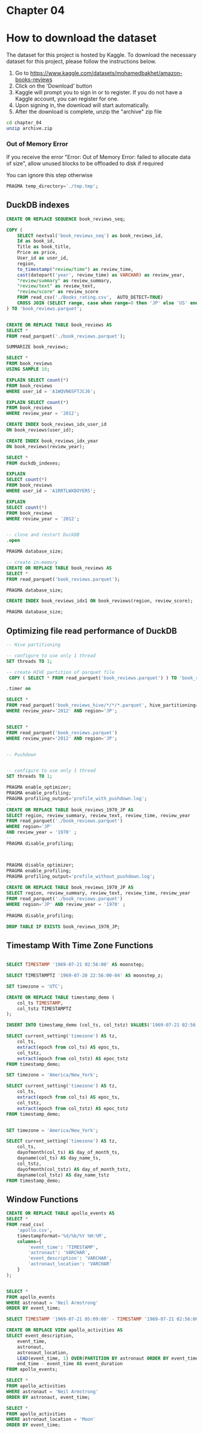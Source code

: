 # Chapter 04

# How to download the dataset

The dataset for this project is hosted by Kaggle. To download the necessary dataset for this project, please follow the instructions below.

1. Go to https://www.kaggle.com/datasets/mohamedbakhet/amazon-books-reviews
2. Click on the 'Download' button
3. Kaggle will prompt you to sign in or to register. If you do not have a Kaggle account, you can register for one.
4. Upon signing in, the download will start automatically.
5. After the download is complete, unzip the "archive" zip file

```bash
cd chapter_04 
unzip archive.zip
``` 

### Out of Memory Error

If you receive the error "Error: Out of Memory Error: failed to allocate data of size", allow unused blocks to be offloaded to disk if required

You can ignore this step otherwise
```sql
PRAGMA temp_directory='./tmp.tmp';
```


## DuckDB indexes 
```sql
CREATE OR REPLACE SEQUENCE book_reviews_seq;

COPY (
    SELECT nextval('book_reviews_seq') as book_reviews_id,
    Id as book_id,
    Title as book_title,
    Price as price,
    User_id as user_id,
    region,
    to_timestamp("review/time") as review_time,
    cast(datepart('year', review_time) as VARCHAR) as review_year,
    "review/summary" as review_summary, 
    "review/text" as review_text,
    "review/score" as review_score
    FROM read_csv('./Books_rating.csv',  AUTO_DETECT=TRUE) 
    CROSS JOIN (SELECT range, case when range=0 then 'JP' else 'US' end as region FROM range (0, 2))
) TO 'book_reviews.parquet';


CREATE OR REPLACE TABLE book_reviews AS
SELECT *
FROM read_parquet('./book_reviews.parquet');

SUMMARIZE book_reviews;

SELECT * 
FROM book_reviews
USING SAMPLE 10;

EXPLAIN SELECT count(*)
FROM book_reviews
WHERE user_id = 'A1WQVN65FTJCJ6';

EXPLAIN SELECT count(*)
FROM book_reviews
WHERE review_year = '2012';

CREATE INDEX book_reviews_idx_user_id 
ON book_reviews(user_id);

CREATE INDEX book_reviews_idx_year 
ON book_reviews(review_year);

SELECT * 
FROM duckdb_indexes;

EXPLAIN
SELECT count(*)
FROM book_reviews
WHERE user_id = 'A1RRTLWXDOYER5';

EXPLAIN
SELECT count(*)
FROM book_reviews
WHERE review_year = '2012';


-- close and restart DuckDB
.open

PRAGMA database_size;

-- create in-memory
CREATE OR REPLACE TABLE book_reviews AS
SELECT *
FROM read_parquet('book_reviews.parquet');

PRAGMA database_size;

CREATE INDEX book_reviews_idx1 ON book_reviews(region, review_score);

PRAGMA database_size;

```

## Optimizing file read performance of DuckDB
```sql
-- Hive partitioning

-- configure to use only 1 thread
SET threads TO 1;

-- create HIVE partition of parquet file
 COPY ( SELECT * FROM read_parquet('book_reviews.parquet') ) TO 'book_reviews_hive' ( FORMAT parquet, PARTITION_BY (review_year, region),  OVERWRITE_OR_IGNORE true );

.timer on

SELECT * 
FROM read_parquet('book_reviews_hive/*/*/*.parquet', hive_partitioning=true)  
WHERE review_year='2012' AND region='JP';


SELECT *
FROM read_parquet('book_reviews.parquet')
WHERE review_year='2012' AND region='JP';


-- Pushdown


-- configure to use only 1 thread
SET threads TO 1;

PRAGMA enable_optimizer;
PRAGMA enable_profiling;
PRAGMA profiling_output='profile_with_pushdown.log';
--
CREATE OR REPLACE TABLE book_reviews_1970_JP AS
SELECT region, review_summary, review_text, review_time, review_year
FROM read_parquet('./book_reviews.parquet') 
WHERE region='JP' 
AND review_year = '1970' ;
--
PRAGMA disable_profiling;



PRAGMA disable_optimizer;
PRAGMA enable_profiling;
PRAGMA profiling_output='profile_without_pushdown.log';
--
CREATE OR REPLACE TABLE book_reviews_1970_JP AS
SELECT region, review_summary, review_text, review_time, review_year
FROM read_parquet('./book_reviews.parquet') 
WHERE region='JP' AND review_year = '1970' ;
--
PRAGMA disable_profiling;

DROP TABLE IF EXISTS book_reviews_1970_JP;

```


## Timestamp With Time Zone Functions
```sql

SELECT TIMESTAMP '1969-07-21 02:56:00' AS moonstep;

SELECT TIMESTAMPTZ '1969-07-20 22:56:00-04' AS moonstep_z;

SET timezone = 'UTC';

CREATE OR REPLACE TABLE timestamp_demo (
    col_ts TIMESTAMP, 
    col_tstz TIMESTAMPTZ
);

INSERT INTO timestamp_demo (col_ts, col_tstz) VALUES('1969-07-21 02:56:00', '1969-07-21 02:56:00');

SELECT current_setting('timezone') AS tz,
    col_ts,
    extract(epoch from col_ts) AS epoc_ts,
    col_tstz,
    extract(epoch from col_tstz) AS epoc_tstz
FROM timestamp_demo;

SET timezone = 'America/New_York';

SELECT current_setting('timezone') AS tz,
    col_ts,
    extract(epoch from col_ts) AS epoc_ts,
    col_tstz,
    extract(epoch from col_tstz) AS epoc_tstz
FROM timestamp_demo;


SET timezone = 'America/New_York';

SELECT current_setting('timezone') AS tz,
    col_ts,
    dayofmonth(col_ts) AS day_of_month_ts,
    dayname(col_ts) AS day_name_ts,
    col_tstz,
    dayofmonth(col_tstz) AS day_of_month_tstz,
    dayname(col_tstz) AS day_name_tstz
FROM timestamp_demo;
```

## Window Functions
```sql
CREATE OR REPLACE TABLE apollo_events AS
SELECT *
FROM read_csv(
    'apollo.csv',
    timestampformat='%d/%b/%Y %H:%M',
    columns={
        'event_time': 'TIMESTAMP', 
        'astronaut': 'VARCHAR',
        'event_description': 'VARCHAR',
        'astronaut_location': 'VARCHAR'
    }
);


SELECT *
FROM apollo_events
WHERE astronaut = 'Neil Armstrong'
ORDER BY event_time;

SELECT TIMESTAMP '1969-07-21 05:09:00' - TIMESTAMP '1969-07-21 02:56:00' as interval_on_moon;

CREATE OR REPLACE VIEW apollo_activities AS
SELECT event_description, 
    event_time, 
    astronaut, 
    astronaut_location, 
    LEAD(event_time, 1) OVER(PARTITION BY astronaut ORDER BY event_time) AS end_time,
    end_time - event_time AS event_duration
FROM apollo_events;

SELECT *
FROM apollo_activities
WHERE astronaut = 'Neil Armstrong'
ORDER BY astronaut, event_time;

SELECT *
FROM apollo_activities
WHERE astronaut_location = 'Moon'
ORDER BY event_time;
```


